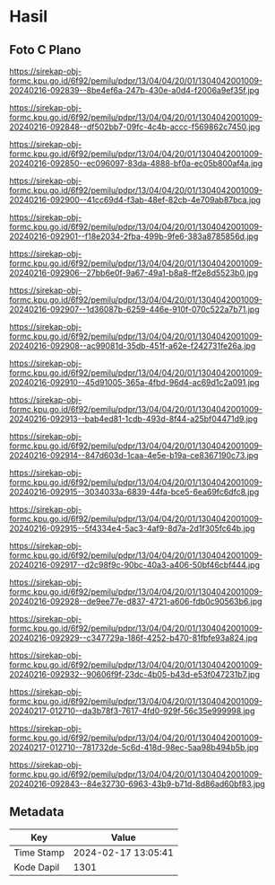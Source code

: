 # Hasil

## Foto C Plano

https://sirekap-obj-formc.kpu.go.id/6f92/pemilu/pdpr/13/04/04/20/01/1304042001009-20240216-092839--8be4ef6a-247b-430e-a0d4-f2006a9ef35f.jpg

https://sirekap-obj-formc.kpu.go.id/6f92/pemilu/pdpr/13/04/04/20/01/1304042001009-20240216-092848--df502bb7-09fc-4c4b-accc-f569862c7450.jpg

https://sirekap-obj-formc.kpu.go.id/6f92/pemilu/pdpr/13/04/04/20/01/1304042001009-20240216-092850--ec096097-83da-4888-bf0a-ec05b800af4a.jpg

https://sirekap-obj-formc.kpu.go.id/6f92/pemilu/pdpr/13/04/04/20/01/1304042001009-20240216-092900--41cc69d4-f3ab-48ef-82cb-4e709ab87bca.jpg

https://sirekap-obj-formc.kpu.go.id/6f92/pemilu/pdpr/13/04/04/20/01/1304042001009-20240216-092901--f18e2034-2fba-499b-9fe6-383a8785856d.jpg

https://sirekap-obj-formc.kpu.go.id/6f92/pemilu/pdpr/13/04/04/20/01/1304042001009-20240216-092906--27bb6e0f-9a67-49a1-b8a8-ff2e8d5523b0.jpg

https://sirekap-obj-formc.kpu.go.id/6f92/pemilu/pdpr/13/04/04/20/01/1304042001009-20240216-092907--1d36087b-6259-446e-910f-070c522a7b71.jpg

https://sirekap-obj-formc.kpu.go.id/6f92/pemilu/pdpr/13/04/04/20/01/1304042001009-20240216-092908--ac99081d-35db-451f-a62e-f242731fe26a.jpg

https://sirekap-obj-formc.kpu.go.id/6f92/pemilu/pdpr/13/04/04/20/01/1304042001009-20240216-092910--45d91005-365a-4fbd-96d4-ac69d1c2a091.jpg

https://sirekap-obj-formc.kpu.go.id/6f92/pemilu/pdpr/13/04/04/20/01/1304042001009-20240216-092913--bab4ed81-1cdb-493d-8f44-a25bf04471d9.jpg

https://sirekap-obj-formc.kpu.go.id/6f92/pemilu/pdpr/13/04/04/20/01/1304042001009-20240216-092914--847d603d-1caa-4e5e-b19a-ce8367190c73.jpg

https://sirekap-obj-formc.kpu.go.id/6f92/pemilu/pdpr/13/04/04/20/01/1304042001009-20240216-092915--3034033a-6839-44fa-bce5-6ea69fc6dfc8.jpg

https://sirekap-obj-formc.kpu.go.id/6f92/pemilu/pdpr/13/04/04/20/01/1304042001009-20240216-092915--5f4334e4-5ac3-4af9-8d7a-2d1f305fc64b.jpg

https://sirekap-obj-formc.kpu.go.id/6f92/pemilu/pdpr/13/04/04/20/01/1304042001009-20240216-092917--d2c98f9c-90bc-40a3-a406-50bf46cbf444.jpg

https://sirekap-obj-formc.kpu.go.id/6f92/pemilu/pdpr/13/04/04/20/01/1304042001009-20240216-092928--de9ee77e-d837-4721-a606-fdb0c90563b6.jpg

https://sirekap-obj-formc.kpu.go.id/6f92/pemilu/pdpr/13/04/04/20/01/1304042001009-20240216-092929--c347729a-186f-4252-b470-81fbfe93a824.jpg

https://sirekap-obj-formc.kpu.go.id/6f92/pemilu/pdpr/13/04/04/20/01/1304042001009-20240216-092932--90606f9f-23dc-4b05-b43d-e53f047231b7.jpg

https://sirekap-obj-formc.kpu.go.id/6f92/pemilu/pdpr/13/04/04/20/01/1304042001009-20240217-012710--da3b78f3-7617-4fd0-929f-56c35e999998.jpg

https://sirekap-obj-formc.kpu.go.id/6f92/pemilu/pdpr/13/04/04/20/01/1304042001009-20240217-012710--781732de-5c6d-418d-98ec-5aa98b494b5b.jpg

https://sirekap-obj-formc.kpu.go.id/6f92/pemilu/pdpr/13/04/04/20/01/1304042001009-20240216-092843--84e32730-6963-43b9-b71d-8d86ad60bf83.jpg


## Metadata

| Key        | Value               |
| ---------- | ------------------- |
| Time Stamp | 2024-02-17 13:05:41 |
| Kode Dapil | 1301                |



